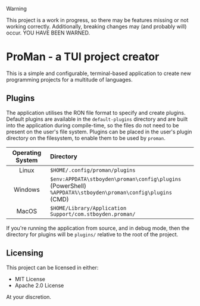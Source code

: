 > [!WARNING]
> This project is a work in progress, so there may be features missing or not working
> correctly. Additionally, breaking changes may (and probably will) occur. YOU HAVE BEEN
> WARNED.

# ProMan - a TUI project creator

This is a simple and configurable, terminal-based application to create new programming
projects for a multitude of languages.

## Plugins

The application utilises the RON file format to
specify and create plugins. Default plugins are available in the `default-plugins`
directory and are built into the application during compile-time, so the files do not
need to be present on the user's file system. Plugins can be placed in the user's plugin
directory on the filesystem, to enable them to be used by `proman`.

| Operating System | Directory                                                                                                       |
|:----------------:|:----------------------------------------------------------------------------------------------------------------|
|      Linux       | `$HOME/.config/proman/plugins`                                                                                  |
|     Windows      | `$env:APPDATA\stboyden\proman\config\plugins` (PowerShell)<br/>`%APPDATA%\stboyden\proman\config\plugins` (CMD) |
|      MacOS       | `$HOME/Library/Application Support/com.stboyden.proman/`                                                        |

If you're running the application from source, and in debug mode, then the directory for
plugins will be `plugins/` relative to the root of the project.

## Licensing

This project can be licensed in either:

- MIT License
- Apache 2.0 License

At your discretion.